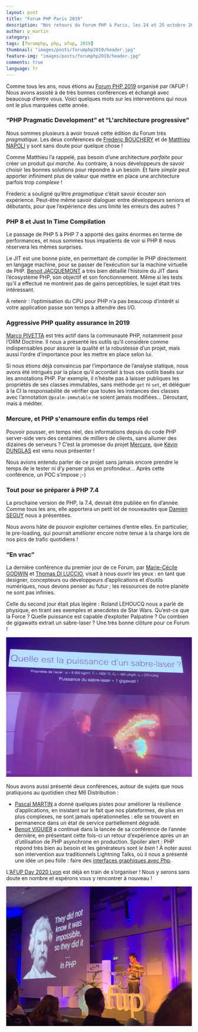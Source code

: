 ```yaml
---
layout: post
title: "Forum PHP Paris 2019"
description: "Nos retours du Forum PHP à Paris, les 24 et 25 octobre 2019"
author: p_martin
category:
tags: [forumphp, php, afup, 2019]
thumbnail: "images/posts/forumphp2019/header.jpg"
feature-img: "images/posts/forumphp2019/header.jpg"
comments: true
language: fr
---
```


Comme tous les ans, nous étions au [Forum PHP 2019](https://event.afup.org/forumphp2019/) organisé par l’AFUP ! 
Nous avons assisté à de très bonnes conférences et échangé avec beaucoup d’entre vous. Voici quelques mots sur les interventions qui nous ont le plus marquées cette année.

### “PHP Pragmatic Development” et “L'architecture progressive”

Nous sommes plusieurs à avoir trouvé cette édition du Forum très *pragmatique*. Les deux conférences de [Frederic BOUCHERY](https://twitter.com/fredbouchery) et de [Matthieu NAPOLI](https://twitter.com/matthieunapoli) y sont sans doute pour quelque chose !

Comme Matthieu l’a rappelé, pas besoin d’une architecture *parfaite* pour créer un produit *qui marche*. Au contraire, à nous développeurs de savoir choisir les bonnes solutions pour répondre à un besoin. Et faire *simple* peut apporter infiniment plus de valeur que mettre en place une architecture parfois trop *complexe* !

Frederic a souligné qu’être *pragmatique* c’était savoir écouter son expérience. Peut-être même savoir dialoguer entre développeurs seniors et débutants, pour que l’expérience des uns limite les erreurs des autres ?

### PHP 8 et Just In Time Compilation

Le passage de PHP 5 à PHP 7 a apporté des gains énormes en terme de performances, et nous sommes tous impatients de voir si PHP 8 nous réservera les mêmes surprises.

Le JIT est une bonne piste, en permettant de compiler le PHP directement en langage machine, pour se passer de l’exécution sur la machine virtuelle de PHP. [Benoit JACQUEMONT](https://twitter.com/bjacquemont) a très bien détaillé l’histoire du JIT dans l’écosystème PHP, son objectif et son fonctionnement. Même si les tests qu’il a effectué ne montrent pas de gains perceptibles, le sujet était très intéressant.

À retenir : l’optimisation du CPU pour PHP n’a pas beaucoup d’intérêt si votre application passe son temps à attendre des I/O.

### Aggressive PHP quality assurance in 2019

[Marco PIVETTA](https://twitter.com/ocramius) est très actif dans la communauté PHP, notamment pour l’ORM Doctrine. Il nous a présenté les outils qu’il considère comme indispensables pour assurer la qualité et la robustesse d’un projet, mais aussi l’ordre d’importance pour les mettre en place selon lui.

Si nous étions déjà convaincus par l’importance de l’analyse statique, nous avons été intrigués par la place qu’il accordait à tous ces outils basés sur les annotations PHP. Par exemple, il n’hésite pas à laisser publiques les propriétés de ses classes immutables, sans méthode `get` ni `set`, et déléguer à la CI la responsabilité de vérifier que toutes les instances des classes avec l’annotation `@psalm-immutable` ne soient jamais modifiées… Déroutant, mais à méditer.

### Mercure, et PHP s'enamoure enfin du temps réel

Pouvoir pousser, en temps réel, des informations depuis du code PHP server-side vers des centaines de milliers de clients, sans allumer des dizaines de serveurs ? C’est la promesse du projet [Mercure](https://mercure.rocks/), que [Kévin DUNGLAS](https://twitter.com/dunglas) est venu nous présenter !

Nous avions entendu parler de ce projet sans jamais encore prendre le temps de le tester ni d’y penser plus en profondeur… Après cette conférence, un POC s’impose ;-)

### Tout pour se préparer à PHP 7.4

La prochaine version de PHP, la 7.4, devrait être publiée en fin d’année. Comme tous les ans, elle apportera un petit lot de nouveautés que [Damien SEGUY](https://twitter.com/faguo) nous a présentées.

Nous avons hâte de pouvoir exploiter certaines d’entre elles. En particulier, le pre-loading, qui pourrait améliorer encore notre tenue à la charge lors de nos pics de trafic quotidiens !

### “En vrac”

La dernière conférence du premier jour de ce Forum, par [Marie-Cécile GODWIN](https://twitter.com/mcpaccard) et [Thomas DI LUCCIO](https://twitter.com/zenhysteria), visait à nous ouvrir les yeux : en tant que designer, concepteurs ou développeurs d’applications et d’outils numériques, nous devons penser au futur ; les ressources de notre planète ne sont pas infinies.

Celle du second jour était plus légère : Roland LEHOUCQ nous a parlé de physique, en tirant ses exemples et anecdotes de Star Wars. Qu’est-ce que la Force ? Quelle puissance est capable d’exploiter Palpatine ? Ou combien de gigawatts extrait un sabre-laser ? Une très bonne clôture pour ce Forum !

![Quelle est la puissance d'un sabre laser ?](/images/posts/forumphp2019/puissance-sabre-laser.jpg)

Nous avons aussi présenté deux conférences, autour de sujets que nous pratiquons au quotidien chez M6 Distribution :

 * [Pascal MARTIN](https://twitter.com/pascal_martin) a donné quelques pistes pour améliorer la résilience d’applications, en insistant sur le fait que nos plateformes, de plus en plus complexes, ne sont jamais opérationnelles : elle se trouvent en permanence dans un état de service partiellement dégradé.
 * [Benoit VIGUIER](https://twitter.com/b_viguier) a continué dans la lancée de sa conférence de l’année dernière, en présentant cette fois-ci un retour d’expérience après un an d’utilisation de PHP asynchrone en production. Spoiler alert : PHP répond très bien au besoin et les générateurs sont *le bien* ! À noter aussi son intervention aux traditionnels Lightning Talks, où il nous a présenté une idée un peu folle : faire des [interfaces graphiques avec Php](https://github.com/b-viguier/ForumPhp2019-LT).

L’[AFUP Day 2020 Lyon](https://event.afup.org/afup-day-2020/afup-day-2020-lyon/) est déjà en train de s’organiser ! Nous y serons sans doute en nombre et espérons vous y rencontrer à nouveau !

![They did not know it was impossible, so they did it… in PHP!](/images/posts/forumphp2019/impossible-did-it-in-php.jpg)
